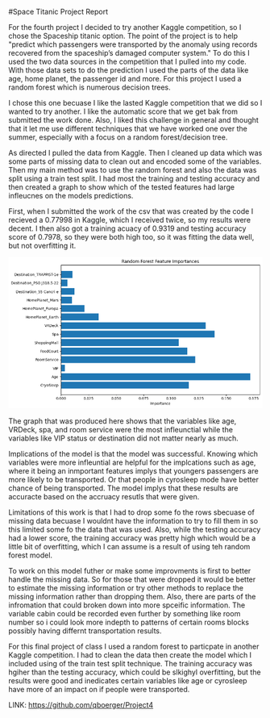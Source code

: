#Space Titanic Project Report 

For the fourth project I decided to try another Kaggle competition, so I chose the Spaceship titanic option. The point of the project is to help "predict which passengers were transported by the anomaly using records recovered from the spaceship’s damaged computer system." To do this I used the two data sources in the competition that I pulled into my code. With those data sets to do the prediction I used the parts of the data like age, home planet, the passenger id and more. For this project I used a random forest which is numerous decision trees. 

I chose this one becuase I like the lasted Kaggle competition that we did so I wanted to try another. I like the automatic score that we get bak from submitted the work done. Also, I liked this challenge in general and thought that it let me use different techniques that we have worked one over the summer, especially with a focus on a random forest/decision tree. 

As directed I pulled the data from Kaggle. Then I cleaned up data which was some parts of missing data to clean out and encoded some of the variables. Then my main method was to use the random forest and also the data was split using a train test split. I had most the training and testing accuracy and then created a graph to show which of the tested features had large infleucnes on the models predictions. 

First, when I submitted the work of the csv that was created by the code I recieved a 0.77998 in Kaggle, which I received twice, so my results were decent. I then also got a training acuacy of 0.9319 and testing accuracy score of 0.7978, so they were both high too, so it was fitting the data well, but not overfitting it.

![alt text](image.png)

The graph that was produced here shows that the variables like age, VRDeck, spa, and room service were the most infleunctial while the variables like VIP status or destination did not matter nearly as much. 


Implications of the model is that the model was successful. Knowing which variables were more infleuntial are helpful for the implcations such as age, where it being an inmportant features implys that youngers passengers are more likely to be transported. Or that people in cyrosleep mode have better chance of being transported. The model implys that these results are accuracte based on the accruacy resutls that were given. 

Limitations of this work is that I had to drop some fo the rows sbecuase of missing data becuase I wouldnt have the information to try to fill them in so this limited some fo the data that was used. Also, while the testing accuracy had a lower score, the training accuracy was pretty high which would be a little bit of overfitting, which I can assume is a result of using teh random forest model. 

To work on this model futher or make some improvments is first to better handle the missing data. So for those that were dropped it would be better to estimate the missing information or try other methods to replace the missing information rather than dropping them. Also, there are parts of the infromation that could broken down into more spceific information. The variable cabin could be recorded even further by something like room number so i could look more indepth to patterns of certain rooms blocks possibly having differnt transportation results. 

For this final project of class I used a random forest to particpate in another Kaggle competition. I had to clean the data then create the model which I included using of the train test split technique. The training accuracy was hgiher than the testing accuracy, which could be slkighyl overfitting, but the results were good and inedicates certain variables like age or cyrosleep have more of an impact on if people were transported. 

LINK: https://github.com/qboerger/Project4


